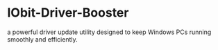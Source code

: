 # IObit-Driver-Booster
a powerful driver update utility designed to keep Windows PCs running smoothly and efficiently.
